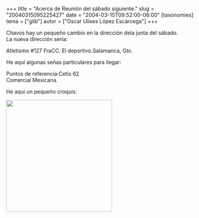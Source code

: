 +++
title = "Acerca de Reunión del sábado siguiente."
slug = "20040315095225427"
date = "2004-03-15T09:52:00-06:00"
[taxonomies]
tema = ["glib"]
autor = ["Oscar Ulises López Escárcega"]
+++

Chavos hay un pequeño cambio en la dirección dela junta del sábado.  
La nueva dirección sería:

Atletismo #127 FraCC. El deportivo.Salamanca, Gto.

He aquí algunas señas particulares para llegar:

<!-- more -->
Puntos de referencia:Cetis 62  
Comercial Mexicana.

He aqui un pequeño croquis:

<img src="http://glib.org.mx/images/articles/20040315095225427_1.jpg"
width="285" height="300" />

